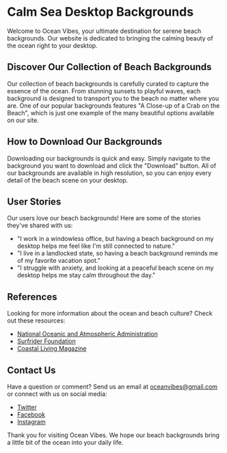<!--font:Montserrat-->

# Calm Sea Desktop Backgrounds

Welcome to Ocean Vibes, your ultimate destination for serene beach backgrounds. Our website is dedicated to bringing the calming beauty of the ocean right to your desktop.

## Discover Our Collection of Beach Backgrounds

Our collection of beach backgrounds is carefully curated to capture the essence of the ocean. From stunning sunsets to playful waves, each background is designed to transport you to the beach no matter where you are. One of our popular backgrounds features "A Close-up of a Crab on the Beach", which is just one example of the many beautiful options available on our site.

## How to Download Our Backgrounds

Downloading our backgrounds is quick and easy. Simply navigate to the background you want to download and click the "Download" button. All of our backgrounds are available in high resolution, so you can enjoy every detail of the beach scene on your desktop.

## User Stories

Our users love our beach backgrounds! Here are some of the stories they've shared with us:

- "I work in a windowless office, but having a beach background on my desktop helps me feel like I'm still connected to nature."
- "I live in a landlocked state, so having a beach background reminds me of my favorite vacation spot."
- "I struggle with anxiety, and looking at a peaceful beach scene on my desktop helps me stay calm throughout the day."

## References

Looking for more information about the ocean and beach culture? Check out these resources:

- [National Oceanic and Atmospheric Administration](#noaa)
- [Surfrider Foundation](#surfrider)
- [Coastal Living Magazine](#coastalliving)

## Contact Us

Have a question or comment? Send us an email at [oceanvibes@gmail.com](mailto:oceanvibes@gmail.com) or connect with us on social media:

- [Twitter](#twitter)
- [Facebook](#facebook)
- [Instagram](#instagram)

Thank you for visiting Ocean Vibes. We hope our beach backgrounds bring a little bit of the ocean into your daily life.

<!--

Write me content for website with wallpaper which alt text is:

"A close-up of a crab on the beach"

The name/title of the page should not be 1:1 copy of the alt text but rather a real content of the website which is using this wallpaper.

- Use markdown format 
- Start with heading
- Heading should be short and concise
- The content should look like a real website 
- The website should not be about the wallpaper, wallpaper is just a related background
- Heading should be contain work "wallpaper" or "background"
- Include real sections like references, contact, user stories, etc. use things relevant to the page purpose.
- Feel free to use structure like headings, bullets, numbering, blockquotes, paragraphs, horizontal lines, etc.
- You can use formatting like bold or _italic_
- You can include UTF-8 emojis
- Links should be only #hash anchors (and you can refer to the document itself)
- Do not include images


---


# Ocean Vibes: Transform Your Desktop with a Beach Wallpaper

Welcome to Ocean Vibes, your one-stop destination for all things beachy and serene. Our website is dedicated to bringing the calming beauty of the ocean right to your desktop. Whether you're looking for a new wallpaper or just want to immerse yourself in the tranquility of the sea, we've got you covered.

## Discover Our Collection of Beach Wallpapers

Our collection of beach wallpapers is carefully curated to capture the essence of the ocean. From stunning sunsets to playful waves, each wallpaper is designed to transport you to the beach no matter where you are. Our "Close-up of a Crab on the Beach" wallpaper is just one example of the many beautiful options available on our site.

## How to Download Our Wallpapers

Downloading our wallpapers is quick and easy. Simply navigate to the wallpaper you want to download and click the "Download" button. All of our wallpapers are available in high resolution, so you can enjoy every detail of the beach scene on your desktop.

## User Stories

Our users love our beach wallpapers! Here are some of the stories they've shared with us:

- "I work in a windowless office, but having a beach wallpaper on my desktop helps me feel like I'm still connected to nature."
- "I live in a landlocked state, so having a beach wallpaper reminds me of my favorite vacation spot."
- "I struggle with anxiety, and looking at a peaceful beach scene on my desktop helps me stay calm throughout the day."

## References

Looking for more information about the ocean and beach culture? Check out these resources:

- [National Oceanic and Atmospheric Administration](#noaa)
- [Surfrider Foundation](#surfrider)
- [Coastal Living Magazine](#coastalliving)

## Contact Us

Have a question or comment? We'd love to hear from you! Send us an email at [oceanvibes@gmail.com](mailto:oceanvibes@gmail.com) or connect with us on social media:

- [Twitter](#twitter)
- [Facebook](#facebook)
- [Instagram](#instagram)

Thank you for visiting Ocean Vibes. We hope our beach wallpapers bring a little bit of the ocean into your daily life.


---


Heading should not include word "wallpaper". The website should not be about the wallpaper itself, wallpaper is just a related background, rewrite whole content.


---


# Ocean Vibes: Immerse Yourself in the Serenity of the Sea

Welcome to Ocean Vibes, your ultimate destination for all things beachy and serene. Our website is dedicated to bringing the calming beauty of the ocean right to your desktop. Whether you're looking to transform your workspace with a new background or just want to immerse yourself in the tranquility of the sea, we've got you covered.

## Discover Our Collection of Beach Backgrounds

Our collection of beach backgrounds is carefully curated to capture the essence of the ocean. From stunning sunsets to playful waves, each background is designed to transport you to the beach no matter where you are. One of our popular backgrounds features "A Close-up of a Crab on the Beach", which is just one example of the many beautiful options available on our site.

## How to Download Our Backgrounds

Downloading our backgrounds is quick and easy. Simply navigate to the background you want to download and click the "Download" button. All of our backgrounds are available in high resolution, so you can enjoy every detail of the beach scene on your desktop.

## User Stories

Our users love our beach backgrounds! Here are some of the stories they've shared with us:

- "I work in a windowless office, but having a beach background on my desktop helps me feel like I'm still connected to nature."
- "I live in a landlocked state, so having a beach background reminds me of my favorite vacation spot."
- "I struggle with anxiety, and looking at a peaceful beach scene on my desktop helps me stay calm throughout the day."

## References

Looking for more information about the ocean and beach culture? Check out these resources:

- [National Oceanic and Atmospheric Administration](#noaa)
- [Surfrider Foundation](#surfrider)
- [Coastal Living Magazine](#coastalliving)

## Contact Us

Have a question or comment? We'd love to hear from you! Send us an email at [oceanvibes@gmail.com](mailto:oceanvibes@gmail.com) or connect with us on social media:

- [Twitter](#twitter)
- [Facebook](#facebook)
- [Instagram](#instagram)

Thank you for visiting Ocean Vibes. We hope our beach backgrounds bring a little bit of the ocean into your daily life.


---


Heading is too long, rewrite whole content.


---


# Ocean Vibes: Serene Beach Backgrounds for Your Desktop

Welcome to Ocean Vibes, your ultimate destination for serene beach backgrounds. Our website is dedicated to bringing the calming beauty of the ocean right to your desktop. Whether you're looking to transform your workspace with a new background or just want to immerse yourself in the tranquility of the sea, we've got you covered.

## Discover Our Collection of Beach Backgrounds

Our collection of beach backgrounds is carefully curated to capture the essence of the ocean. From stunning sunsets to playful waves, each background is designed to transport you to the beach no matter where you are. One of our popular backgrounds features "A Close-up of a Crab on the Beach", which is just one example of the many beautiful options available on our site.

## How to Download Our Backgrounds

Downloading our backgrounds is quick and easy. Simply navigate to the background you want to download and click the "Download" button. All of our backgrounds are available in high resolution, so you can enjoy every detail of the beach scene on your desktop.

## User Stories

Our users love our beach backgrounds! Here are some of the stories they've shared with us:

- "I work in a windowless office, but having a beach background on my desktop helps me feel like I'm still connected to nature."
- "I live in a landlocked state, so having a beach background reminds me of my favorite vacation spot."
- "I struggle with anxiety, and looking at a peaceful beach scene on my desktop helps me stay calm throughout the day."

## References

Looking for more information about the ocean and beach culture? Check out these resources:

- [National Oceanic and Atmospheric Administration](#noaa)
- [Surfrider Foundation](#surfrider)
- [Coastal Living Magazine](#coastalliving)

## Contact Us

Have a question or comment? We'd love to hear from you! Send us an email at [oceanvibes@gmail.com](mailto:oceanvibes@gmail.com) or connect with us on social media:

- [Twitter](#twitter)
- [Facebook](#facebook)
- [Instagram](#instagram)

Thank you for visiting Ocean Vibes. We hope our beach backgrounds bring a little bit of the ocean into your daily life.


---


Heading is too long, rewrite whole content.


---


# Ocean Vibes: Serene Beach Backgrounds for Your Desktop

Welcome to Ocean Vibes, your ultimate destination for serene beach backgrounds. Our website is dedicated to bringing the calming beauty of the ocean right to your desktop.

## Discover Our Collection of Beach Backgrounds

Our collection of beach backgrounds is carefully curated to capture the essence of the ocean. From stunning sunsets to playful waves, each background is designed to transport you to the beach no matter where you are. One of our popular backgrounds features "A Close-up of a Crab on the Beach", which is just one example of the many beautiful options available on our site.

## How to Download Our Backgrounds

Downloading our backgrounds is quick and easy. Simply navigate to the background you want to download and click the "Download" button. All of our backgrounds are available in high resolution, so you can enjoy every detail of the beach scene on your desktop.

## User Stories

Our users love our beach backgrounds! Here are some of the stories they've shared with us:

- "I work in a windowless office, but having a beach background on my desktop helps me feel like I'm still connected to nature."
- "I live in a landlocked state, so having a beach background reminds me of my favorite vacation spot."
- "I struggle with anxiety, and looking at a peaceful beach scene on my desktop helps me stay calm throughout the day."

## References

Looking for more information about the ocean and beach culture? Check out these resources:

- [National Oceanic and Atmospheric Administration](#noaa)
- [Surfrider Foundation](#surfrider)
- [Coastal Living Magazine](#coastalliving)

## Contact Us

Have a question or comment? Send us an email at [oceanvibes@gmail.com](mailto:oceanvibes@gmail.com) or connect with us on social media:

- [Twitter](#twitter)
- [Facebook](#facebook)
- [Instagram](#instagram)

Thank you for visiting Ocean Vibes. We hope our beach backgrounds bring a little bit of the ocean into your daily life.


---


Write me a Google font which is best fitting for the website.

Pick from the list:
- Great Vibes
- Alegreya
- Playfair Display
- Dancing Script
- Lobster
- Lato
- IBM Plex Sans
- Orbitron
- Inter
- Exo 2
- Futura
- Montserrat
- Roboto
- Poppins
- Open Sans
- Barlow Condensed
- Raleway


Write just the font name nothing else.


---


Montserrat

-->

